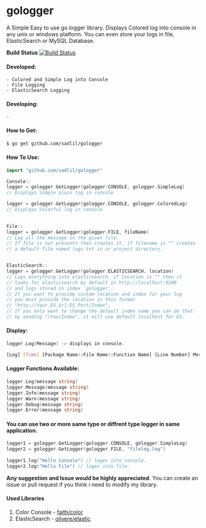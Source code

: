 # gologger

A Simple Easy to use go logger library.  Displays Colored log into console in any unix or windows platform.
You can even store your logs in file, ElasticSearch or MySQL Database.


**Build Status** 
[![Build Status](https://travis-ci.org/sadlil/gologger.svg)](https://travis-ci.org/sadlil/gologger)

#### Developed:

    - Colored and Simple Log into Console
    - File Logging
    - ElasticSearch Logging
    
#### Developing:

    - 
    
#### How to Get:
``` sh
$ go get github.com/sadlil/gologger
```
#### How To Use:
``` go
import "github.com/sadlil/gologger"

Console::
logger = gologger.GetLogger(gologger.CONSOLE, gologger.SimpleLog) 
// Displays Simple plain log in console

logger = gologger.GetLogger(gologger.CONSOLE, gologger.ColoredLog) 
// Displays Colorful log in console

 
File::
logger = gologger.GetLogger(gologger.FILE, fileName) 
// Log all the message in the given file.
// If file is not presents then creates it. if filename is "" creates 
// a default file named logs.txt in ur project directory.


ElasticSearch::
logger = gologger.GetLogger(gologger.ELASTICSEARCH, location)
// Logs everything into elasticsearch. if location is "" then it 
// looks for elasticsearch by default in http://localhost:9200 
// and logs stored in index 'gologger'.
// If you want to provide custom location and index for your log 
// you must provide the location in this format 
// "http://Your_ES_Url:ES_Port/Index", 
// If you only want to change the default index name you can do that 
// by sending "/YourIndex", it will use default localhost for ES.
```
#### Display:
``` go
logger.Log(Message) -> displays in console.
```
``` sh
[Log] [Time] [Package Name::File Name::Function Name] [Line Number] Message
```    
#### Logger Functions Available:
``` go
logger.Log(message string)
logger.Message(message string)
logger.Info(message string)
logger.Warn(message string)
logger.Debug(message string)
logger.Error(message string)
```
#### You can use two or more same type or diffrent type logger in same application. 
``` go
logger1 = gologger.GetLogger(gologger.CONSOLE, gologger.SimpleLog)
logger2 = gologger.GetLogger(gologger.FILE, "filelog.log")
    
logger1.log("Hello Console") // loges into console.
logger2.log("Hello File") // loges into file.
```


  **Any suggestion and Issue would be highly appreciated**. You can create an issue or pull request
  if you think i need to modify my library.


#### Used Libraries
1. Color Console - [faith/color](https://github.com/fatih/color)
2. ElasticSearch - [olivere/elastic](https://github.com/olivere/elastic)


